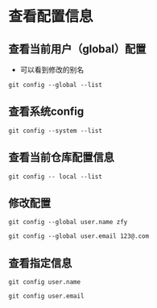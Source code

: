 # 查看配置信息

## 查看当前用户（global）配置

- 可以看到修改的别名

`git config --global --list`

## 查看系统config

`git config --system --list`

## 查看当前仓库配置信息

`git config -- local --list`

## 修改配置

`git config --global user.name zfy`

`git config --global user.email 123@.com`

## 查看指定信息

`git config user.name`

`git config user.email`
